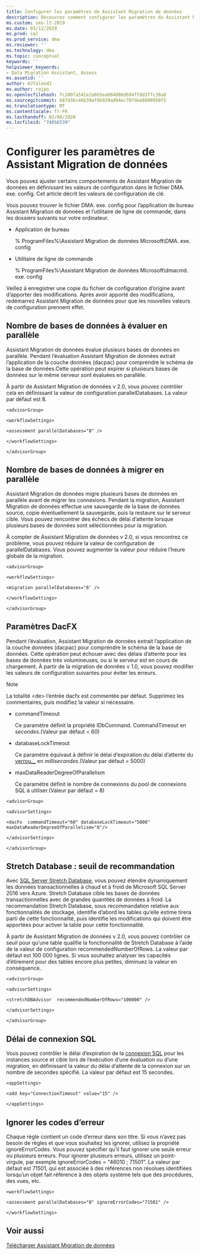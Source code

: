 ```yaml
---
title: Configurer les paramètres de Assistant Migration de données
description: Découvrez comment configurer les paramètres du Assistant Migration de données en mettant à jour les valeurs dans le fichier de configuration.
ms.custom: seo-lt-2019
ms.date: 03/12/2019
ms.prod: sql
ms.prod_service: dma
ms.reviewer: ''
ms.technology: dma
ms.topic: conceptual
keywords: ''
helpviewer_keywords:
- Data Migration Assistant, Assess
ms.assetid: ''
author: HJToland3
ms.author: rajpo
ms.openlocfilehash: fc280fa541e2a6b5ea984086d694ffdd3f7c39a8
ms.sourcegitcommit: b87d36c46b39af8b929ad94ec707dee8800950f5
ms.translationtype: MT
ms.contentlocale: fr-FR
ms.lasthandoff: 02/08/2020
ms.locfileid: "74056539"
---
```

# <a name="configure-settings-for-data-migration-assistant"></a>Configurer les paramètres de Assistant Migration de données

Vous pouvez ajuster certains comportements de Assistant Migration de données en définissant les valeurs de configuration dans le fichier DMA. exe. config. Cet article décrit les valeurs de configuration de clé.

Vous pouvez trouver le fichier DMA. exe. config pour l’application de bureau Assistant Migration de données et l’utilitaire de ligne de commande, dans les dossiers suivants sur votre ordinateur.

- Application de bureau

  % ProgramFiles%\\Assistant Migration de données Microsoft\\DMA. exe. config

- Utilitaire de ligne de commande

  % ProgramFiles%\\Assistant Migration de données Microsoft\\dmacmd. exe. config 

Veillez à enregistrer une copie du fichier de configuration d’origine avant d’apporter des modifications. Après avoir apporté des modifications, redémarrez Assistant Migration de données pour que les nouvelles valeurs de configuration prennent effet.

## <a name="number-of-databases-to-assess-in-parallel"></a>Nombre de bases de données à évaluer en parallèle

Assistant Migration de données évalue plusieurs bases de données en parallèle. Pendant l’évaluation Assistant Migration de données extrait l’application de la couche données (dacpac) pour comprendre le schéma de la base de données.Cette opération peut expirer si plusieurs bases de données sur le même serveur sont évaluées en parallèle. 

À partir de Assistant Migration de données v 2.0, vous pouvez contrôler cela en définissant la valeur de configuration parallelDatabases. La valeur par défaut est 8.

```
<advisorGroup>

<workflowSettings>

<assessment parallelDatabases="8" />

</workflowSettings>

</advisorGroup>
```




## <a name="number-of-databases-to-migrate-in-parallel"></a>Nombre de bases de données à migrer en parallèle

Assistant Migration de données migre plusieurs bases de données en parallèle avant de migrer les connexions. Pendant la migration, Assistant Migration de données effectue une sauvegarde de la base de données source, copie éventuellement la sauvegarde, puis la restaure sur le serveur cible. Vous pouvez rencontrer des échecs de délai d’attente lorsque plusieurs bases de données sont sélectionnées pour la migration. 

À compter de Assistant Migration de données v 2.0, si vous rencontrez ce problème, vous pouvez réduire la valeur de configuration de parallelDatabases. Vous pouvez augmenter la valeur pour réduire l’heure globale de la migration.

```
<advisorGroup>

<workflowSettings>

<migration parallelDatabases="8″ />

</workflowSettings>

</advisorGroup>
```


## <a name="dacfx-settings"></a>Paramètres DacFX

Pendant l’évaluation, Assistant Migration de données extrait l’application de la couche données (dacpac) pour comprendre le schéma de la base de données. Cette opération peut échouer avec des délais d’attente pour les bases de données très volumineuses, ou si le serveur est en cours de chargement. À partir de la migration de données v 1.0, vous pouvez modifier les valeurs de configuration suivantes pour éviter les erreurs. 

> [!NOTE]
> La totalité &lt;de&gt; l’entrée dacfx est commentée par défaut. Supprimez les commentaires, puis modifiez la valeur si nécessaire.

- commandTimeout

   Ce paramètre définit la propriété IDbCommand. CommandTimeout en *secondes*.(Valeur par défaut = 60)

- databaseLockTimeout

   Ce paramètre équivaut à définir le délai d’expiration du délai d’attente du [verrou\_\_](../t-sql/statements/set-lock-timeout-transact-sql.md) en *millisecondes*.(Valeur par défaut = 5000)

- maxDataReaderDegreeOfParallelism

  Ce paramètre définit le nombre de connexions du pool de connexions SQL à utiliser.(Valeur par défaut = 8)

```
<advisorGroup>

<advisorSettings>

<dacFx  commandTimeout="60" databaseLockTimeout="5000"
maxDataReaderDegreeOfParallelism="8"/>

</advisorSettings>

</advisorGroup>
```

## <a name="stretch-database-recommendation-threshold"></a>Stretch Database : seuil de recommandation

Avec [SQL Server Stretch Database](https://docs.microsoft.com/sql/sql-server/stretch-database/stretch-database), vous pouvez étendre dynamiquement les données transactionnelles à chaud et à froid de Microsoft SQL Server 2016 vers Azure. Stretch Database cible les bases de données transactionnelles avec de grandes quantités de données à froid. La recommandation Stretch Database, sous recommandation relative aux fonctionnalités de stockage, identifie d’abord les tables qu’elle estime tirera parti de cette fonctionnalité, puis identifie les modifications qui doivent être apportées pour activer la table pour cette fonctionnalité.

À partir de Assistant Migration de données v 2.0, vous pouvez contrôler ce seuil pour qu’une table qualifie la fonctionnalité de Stretch Database à l’aide de la valeur de configuration recommendedNumberOfRows. La valeur par défaut est 100 000 lignes. Si vous souhaitez analyser les capacités d’étirement pour des tables encore plus petites, diminuez la valeur en conséquence.

```
<advisorGroup>

<advisorSettings>

<stretchDBAdvisor  recommendedNumberOfRows="100000" />

</advisorSettings>

</advisorGroup>
```


## <a name="sql-connection-timeout"></a>Délai de connexion SQL

Vous pouvez contrôler le délai d’expiration de la [connexion SQL](https://msdn.microsoft.com/library/system.data.sqlclient.sqlconnection.connectiontimeout(v=vs.110).aspx) pour les instances source et cible lors de l’exécution d’une évaluation ou d’une migration, en définissant la valeur du délai d’attente de la connexion sur un nombre de secondes spécifié. La valeur par défaut est 15 secondes.

```
<appSettings>

<add key="ConnectionTimeout" value="15" />

</appSettings>
```

## <a name="ignore-error-codes"></a>Ignorer les codes d’erreur

Chaque règle contient un code d’erreur dans son titre. Si vous n’avez pas besoin de règles et que vous souhaitez les ignorer, utilisez la propriété ignoreErrorCodes. Vous pouvez spécifier qu’il faut ignorer une seule erreur ou plusieurs erreurs. Pour ignorer plusieurs erreurs, utilisez un point-virgule, par exemple ignoreErrorCodes = "46010 ; 71501". La valeur par défaut est 71501, qui est associée à des références non résolues identifiées lorsqu’un objet fait référence à des objets système tels que des procédures, des vues, etc.

```
<workflowSettings>

<assessment parallelDatabases="8" ignoreErrorCodes="71501" />

</workflowSettings>
```

## <a name="see-also"></a>Voir aussi

[Télécharger Assistant Migration de données](https://www.microsoft.com/download/details.aspx?id=53595)
